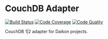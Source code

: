 # CouchDB Adapter

[![Build Status](https://scrutinizer-ci.com/g/daikon-cqrs/couchdb-adapter/badges/build.png?b=master)](https://scrutinizer-ci.com/g/daikon-cqrs/couchdb-adapter/build-status/master)
[![Code Coverage](https://scrutinizer-ci.com/g/daikon-cqrs/couchdb-adapter/badges/coverage.png?b=master)](https://scrutinizer-ci.com/g/daikon-cqrs/couchdb-adapter/?branch=master)
[![Code Quality](https://scrutinizer-ci.com/g/daikon-cqrs/couchdb-adapter/badges/quality-score.png?b=master)](https://scrutinizer-ci.com/g/daikon-cqrs/couchdb-adapter/?branch=master)

CouchDB 1|2 adapter for Daikon projects.
